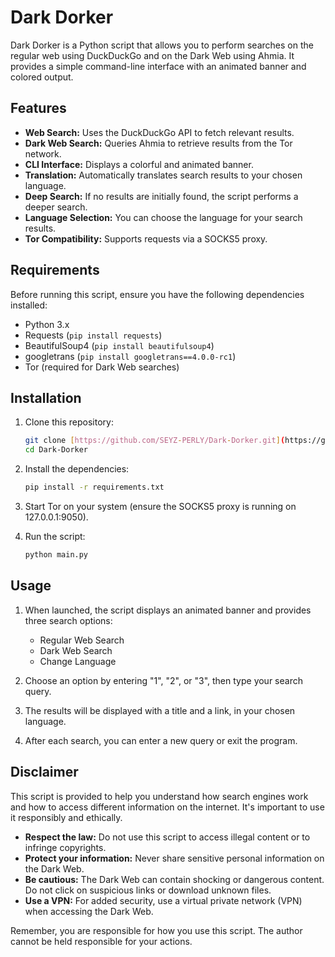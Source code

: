 # Dark Dorker

Dark Dorker is a Python script that allows you to perform searches on the regular web using DuckDuckGo and on the Dark Web using Ahmia. It provides a simple command-line interface with an animated banner and colored output.

## Features

* **Web Search:** Uses the DuckDuckGo API to fetch relevant results.
* **Dark Web Search:** Queries Ahmia to retrieve results from the Tor network.
* **CLI Interface:** Displays a colorful and animated banner.
* **Translation:** Automatically translates search results to your chosen language.
* **Deep Search:** If no results are initially found, the script performs a deeper search.
* **Language Selection:** You can choose the language for your search results.
* **Tor Compatibility:** Supports requests via a SOCKS5 proxy.

## Requirements

Before running this script, ensure you have the following dependencies installed:

* Python 3.x
* Requests (`pip install requests`)
* BeautifulSoup4 (`pip install beautifulsoup4`)
* googletrans (`pip install googletrans==4.0.0-rc1`)
* Tor (required for Dark Web searches)

## Installation

1.  Clone this repository:

    ```bash
    git clone [https://github.com/SEYZ-PERLY/Dark-Dorker.git](https://github.com/SEYZ-PERLY/Dark-Dorker.git)
    cd Dark-Dorker
    ```

2.  Install the dependencies:

    ```bash
    pip install -r requirements.txt
    ```

3.  Start Tor on your system (ensure the SOCKS5 proxy is running on 127.0.0.1:9050).

4.  Run the script:

    ```bash
    python main.py
    ```

## Usage

1.  When launched, the script displays an animated banner and provides three search options:

    * Regular Web Search
    * Dark Web Search
    * Change Language

2.  Choose an option by entering "1", "2", or "3", then type your search query.

3.  The results will be displayed with a title and a link, in your chosen language.

4.  After each search, you can enter a new query or exit the program.

## Disclaimer

This script is provided to help you understand how search engines work and how to access different information on the internet. It's important to use it responsibly and ethically.

* **Respect the law:** Do not use this script to access illegal content or to infringe copyrights.
* **Protect your information:** Never share sensitive personal information on the Dark Web.
* **Be cautious:** The Dark Web can contain shocking or dangerous content. Do not click on suspicious links or download unknown files.
* **Use a VPN:** For added security, use a virtual private network (VPN) when accessing the Dark Web.

Remember, you are responsible for how you use this script. The author cannot be held responsible for your actions.
